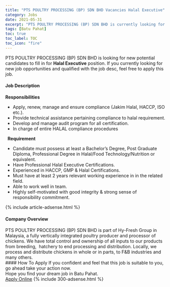 ```yaml
---
title: "PTS POULTRY PROCESSING (BP) SDN BHD Vacancies Halal Executive" 
category: Jobs 
date: 2021-05-31 
excerpt: "PTS POULTRY PROCESSING (BP) SDN BHD is currently looking for suitable person to fill in the Halal Executive which based in Batu Pahat" 
tags: [Batu Pahat] 
toc: true 
toc_label: TOC 
toc_icon: "fire" 
--- 
```


<p>PTS POULTRY PROCESSING (BP) SDN BHD is looking for new potential candidates to fill in for <b>Halal Executive</b> position. If you currently looking for new job opportunities and qualified with the job desc, feel free to apply this job.
</p><div><div><h4>Job Description</h4></div><div><div><span><div><div><strong>Responsibilities</strong><br><ul><li>Apply, renew, manage and ensure compliance (Jakim Halal, HACCP, ISO etc.).</li><li>Provide technical assistance pertaining compliance to halal requirement.</li><li>Develop and manage audit program for all certification.</li><li>In charge of entire HALAL compliance procedures</li></ul>&#160;<strong>&#160;</strong><strong>Requirement</strong><br><ul><li>Candidate must possess at least a Bachelor&#8217;s Degree, Post Graduate Diploma, Professional Degree in Halal/Food Technology/Nutrition or equivalent.</li><li>Have Professional Halal Executive Certifications.</li><li>Experienced in HACCP, GMP &amp; Halal Certifications.</li><li>Must have at least 2 years relevant working experience in in the related field.</li><li>Able to work well in team.</li><li>Highly self-motivated with good integrity &amp; strong sense of responsibility commitment.</li></ul></div></div></span></div></div></div> 
{% include article-adsense.html %} 
<div><div><h4>Company Overview</h4></div><div><div><span><div><div>
	PTS POULTRY PROCESSING (BP) SDN BHD is part of Hy-Fresh Group in Malaysia, a fully vertically integrated poultry producer and processor of chickens. We have total control and ownership of all inputs to our products from breeding,&#160; hatchery to end processing and distribution. Locally, we process and distribute chickens in whole or in parts, to F&amp;B industries and many others.</div></div></span></div></div></div> 
#### How To Apply 
If you confident and feel that this job is suitable to you, go ahead take your action now. <br/> 
Hope you find your dream job in Batu Pahat. <br/> 
<a href="https://www.jobstreet.com.my/en/job/halal-executive-4574238?jobId=jobstreet-my-job-4574238&" class="btn btn--info" target="_blank" rel="nofollow noopenner">Apply Online</a> 
{% include 300-adsense.html %} 